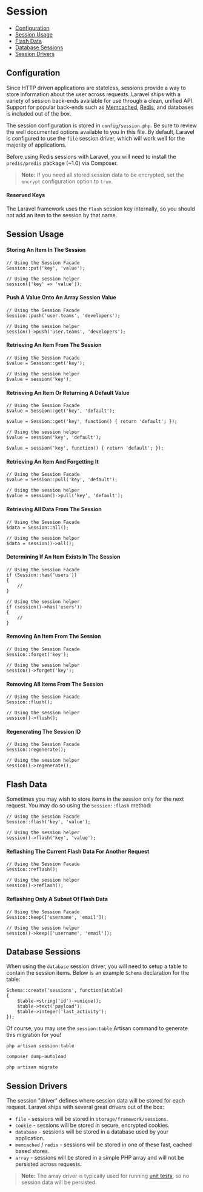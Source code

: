 # Session

- [Configuration](#configuration)
- [Session Usage](#session-usage)
- [Flash Data](#flash-data)
- [Database Sessions](#database-sessions)
- [Session Drivers](#session-drivers)

<a name="configuration"></a>
## Configuration

Since HTTP driven applications are stateless, sessions provide a way to store information about the user across requests. Laravel ships with a variety of session back-ends available for use through a clean, unified API. Support for popular back-ends such as [Memcached](http://memcached.org), [Redis](http://redis.io), and databases is included out of the box.

The session configuration is stored in `config/session.php`. Be sure to review the well documented options available to you in this file. By default, Laravel is configured to use the `file` session driver, which will work well for the majority of applications.

Before using Redis sessions with Laravel, you will need to install the `predis/predis` package (~1.0) via Composer.

> **Note:** If you need all stored session data to be encrypted, set the `encrypt` configuration option to `true`.

#### Reserved Keys

The Laravel framework uses the `flash` session key internally, so you should not add an item to the session by that name.

<a name="session-usage"></a>
## Session Usage

#### Storing An Item In The Session

	// Using the Session Facade
	Session::put('key', 'value');

	// Using the session helper
	session(['key' => 'value']);

#### Push A Value Onto An Array Session Value

	// Using the Session Facade
	Session::push('user.teams', 'developers');

	// Using the session helper
	session()->push('user.teams', 'developers');

#### Retrieving An Item From The Session

	// Using the Session Facade
	$value = Session::get('key');

	// Using the session helper
	$value = session('key');

#### Retrieving An Item Or Returning A Default Value

	// Using the Session Facade
	$value = Session::get('key', 'default');

	$value = Session::get('key', function() { return 'default'; });

	// Using the session helper
	$value = session('key', 'default');

	$value = session('key', function() { return 'default'; });

#### Retrieving An Item And Forgetting It

	// Using the Session Facade
	$value = Session::pull('key', 'default');

	// Using the session helper
	$value = session()->pull('key', 'default');

#### Retrieving All Data From The Session

	// Using the Session Facade
	$data = Session::all();

	// Using the session helper
	$data = session()->all();

#### Determining If An Item Exists In The Session

	// Using the Session Facade
	if (Session::has('users'))
	{
		//
	}

	// Using the session helper
	if (session()->has('users'))
	{
		//
	}

#### Removing An Item From The Session

	// Using the Session Facade
	Session::forget('key');

	// Using the session helper
	session()->forget('key');

#### Removing All Items From The Session

	// Using the Session Facade
	Session::flush();

	// Using the session helper
	session()->flush();

#### Regenerating The Session ID

	// Using the Session Facade
	Session::regenerate();

	// Using the session helper
	session()->regenerate();

<a name="flash-data"></a>
## Flash Data

Sometimes you may wish to store items in the session only for the next request. You may do so using the `Session::flash` method:

	// Using the Session Facade
	Session::flash('key', 'value');

	// Using the session helper
	session()->flash('key', 'value');

#### Reflashing The Current Flash Data For Another Request

	// Using the Session Facade
	Session::reflash();

	// Using the session helper
	session()->reflash();

#### Reflashing Only A Subset Of Flash Data

	// Using the Session Facade
	Session::keep(['username', 'email']);

	// Using the session helper
	session()->keep(['username', 'email']);

<a name="database-sessions"></a>
## Database Sessions

When using the `database` session driver, you will need to setup a table to contain the session items. Below is an example `Schema` declaration for the table:

	Schema::create('sessions', function($table)
	{
		$table->string('id')->unique();
		$table->text('payload');
		$table->integer('last_activity');
	});

Of course, you may use the `session:table` Artisan command to generate this migration for you!

	php artisan session:table

	composer dump-autoload

	php artisan migrate

<a name="session-drivers"></a>
## Session Drivers

The session "driver" defines where session data will be stored for each request. Laravel ships with several great drivers out of the box:

- `file` - sessions will be stored in `storage/framework/sessions`.
- `cookie` - sessions will be stored in secure, encrypted cookies.
- `database` - sessions will be stored in a database used by your application.
- `memcached` / `redis` - sessions will be stored in one of these fast, cached based stores.
- `array` - sessions will be stored in a simple PHP array and will not be persisted across requests.

> **Note:** The array driver is typically used for running [unit tests](/docs/5.0/testing), so no session data will be persisted.
